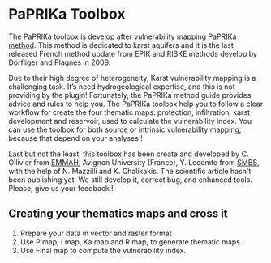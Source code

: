 # PaPRIKa Toolbox
The PaPRIKa toolbox is develop after vulnerability mapping [PaPRIKa method](http://infoterre.brgm.fr/rapports/RP-57527-FR.pdf). This method is dedicated to karst aquifers and it is the last released French method update from EPIK and RISKE methods develop by Dörfliger and Plagnes in 2009.

Due to their high degree of heterogeneity, Karst vulnerability mapping is a challenging task. It’s need hydrogeological expertise, and this is not providing by the plugin! Fortunately, the PaPRIKa method guide provides advice and rules to help you. The PaPRIKa toolbox help you to follow a clear workflow for create the four thematic maps: protection, infiltration, karst development and reservoir, used to calculate the vulnerability index. You can use the toolbox for both source or intrinsic vulnerability mapping, because that depend on your analyses !

Last but not the least, this toolbox has been create and developed by C. Ollivier from [EMMAH]( https://www6.paca.inra.fr/emmah_eng/), Avignon University (France), Y. Lecomte from [SMBS](http://www.lasorgue.com/), with the help of N. Mazzilli and K. Chalikakis. The scientific article hasn't been publishing yet. We still develop it, correct bug, and enhanced tools. Please, give us your feedback !

## Creating your thematics maps and cross it
1. Prepare your data in vector and raster format
2. Use P map, I map, Ka map and R map, to generate thematic maps.
3. Use Final map to compute the vulnerability index.
